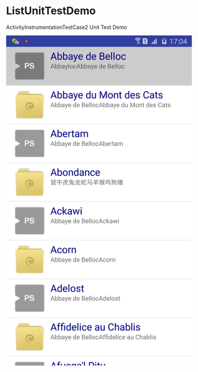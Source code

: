 # ListUnitTestDemo
ActivityInstrumentationTestCase2 Unit Test Demo

![image](https://github.com/xmagicj/ListUnitTestDemo/blob/master/app/screenshot.png "screenshot")  
